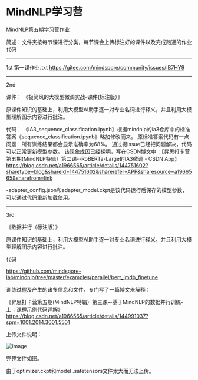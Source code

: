 # MindNLP学习营

MindNLP第五期学习营作业

简述：文件夹按每节课进行分类，每节课会上传标注好的课件以及完成跑通的作业代码

---------------------------------------------------------------------------------------------------------------------------------------------------------
1st
第一课作业.txt
https://gitee.com/mindspore/community/issues/IB7HY9 


-----------------------------------------------------------------------------------------------------------------------------------------------------------
2nd

课件：
《极简风的大模型微调实战-课件(标注版）》

原课件知识的基础上，利用大模型AI助手逐一对专业名词进行释义，并且利用大模型理解图示内容进行批注。

代码：
《IA3_sequence_classification.ipynb》根据mindnlp的ia3仓库中的标准答案《sequence_classification.ipynb》略加修改而来。
原标准答案代码有一点问题：所有训练结果都会显示准确率为68%。
通过提issue已经把问题解决，代码可以正常更新模型参数。
该现象成因已经探明，写在CSDN博文中：【昇思打卡营第五期(MindNLP特辑）第二课--RoBERTa-Large的IA3微调 - CSDN App】
https://blog.csdn.net/a1966565/article/details/144751602?sharetype=blog&shareId=144751602&sharerefer=APP&sharesource=a1966565&sharefrom=link

-adapter_config.json和adapter_model.ckpt是该代码运行后保存的模型参数，可以通过代码重新加载使用。



------------------------------------------------------------------------------------------------------------------------------------------------------
3rd

《数据并行（标注版）》

原课件知识的基础上，利用大模型AI助手逐一对专业名词进行释义，并且利用大模型理解图示内容进行批注。

代码

https://github.com/mindspore-lab/mindnlp/tree/master/examples/parallel/bert_imdb_finetune

训练过程及产生的诸多信息和文件，专门写了一篇博文来解释：

《昇思打卡营第五期(MindNLP特辑）第三课--基于MindNLP的数据并行训练-上：课程示例代码详解》
https://blog.csdn.net/a1966565/article/details/144991037?spm=1001.2014.3001.5501

上传文件说明：

![image](https://github.com/user-attachments/assets/8fa1582b-c545-460f-ab7e-de324e7e0bba)

完整文件如图。

由于optimizer.ckpt和model .safetensors文件太大而无法上传。
